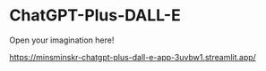 # ChatGPT-Plus-DALL-E


Open your imagination here!

https://minsminskr-chatgpt-plus-dall-e-app-3uvbw1.streamlit.app/

